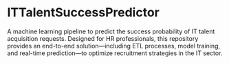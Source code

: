 # ITTalentSuccessPredictor
A machine learning pipeline to predict the success probability of IT talent acquisition requests. Designed for HR professionals, this repository provides an end-to-end solution—including ETL processes, model training, and real-time prediction—to optimize recruitment strategies in the IT sector.
